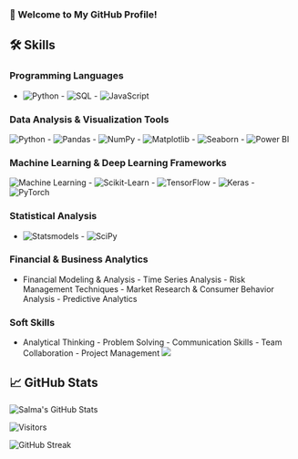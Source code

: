 ### 🍒 Welcome to My GitHub Profile!  
## 🛠️ Skills

### **Programming Languages**
- ![Python](https://img.shields.io/badge/Python-3.8-brightgreen)  - ![SQL](https://img.shields.io/badge/SQL-PostgreSQL-orange)  - ![JavaScript](https://img.shields.io/badge/JavaScript-ES6-yellow)

### **Data Analysis & Visualization Tools**
![Python](https://img.shields.io/badge/Python-3.9-blue) - ![Pandas](https://img.shields.io/badge/Pandas-1.3.3-orange) - ![NumPy](https://img.shields.io/badge/NumPy-1.21.2-red) - ![Matplotlib](https://img.shields.io/badge/Matplotlib-3.4.3-blue) - ![Seaborn](https://img.shields.io/badge/Seaborn-0.11.2-pink) - ![Power BI](https://img.shields.io/badge/Power%20BI-2.93.903.0-orange)

### **Machine Learning & Deep Learning Frameworks**
![Machine Learning](https://img.shields.io/badge/Machine%20Learning-Expert-green) - ![Scikit-Learn](https://img.shields.io/badge/Scikit--Learn-0.24.2-yellow) - ![TensorFlow](https://img.shields.io/badge/TensorFlow-2.6.0-lightblue) - ![Keras](https://img.shields.io/badge/Keras-2.6.0-orange) - ![PyTorch](https://img.shields.io/badge/PyTorch-1.9.0-red)

### **Statistical Analysis**
- ![Statsmodels](https://img.shields.io/badge/Statsmodels-0.12.2-blue) - ![SciPy](https://img.shields.io/badge/SciPy-1.7.1-orange)

### **Financial & Business Analytics**
- Financial Modeling & Analysis - Time Series Analysis - Risk Management Techniques - Market Research & Consumer Behavior Analysis - Predictive Analytics

### **Soft Skills**
- Analytical Thinking - Problem Solving - Communication Skills - Team Collaboration - Project Management
[![](https://visitcount.itsvg.in/api?id=salma22&label=Profile%20Views&color=0&icon=3&pretty=false)](https://visitcount.itsvg.in)

## 📈 GitHub Stats
![Salma's GitHub Stats](https://github-readme-stats.vercel.app/api?username=Salma0-8&show_icons=true&theme=radical)

![Visitors](https://visitor-badge.glitch.me/badge?page_id=Salma0-8)

![GitHub Streak](https://github-readme-streak-stats.herokuapp.com/?user=Salma0-8&theme=radical)
